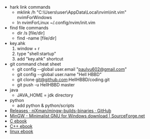 - hark link commands
  - mklink /h "C:\Users\user\AppData\Local\nvim\init.vim" nvimForWindows
  - ln nvimForLinux ~/.config/nvim/init.vim
- find file commands
  - dir /s [file/dir]
  - find -name [file/dir]
- key.ahk
  1. window + r
  2. type "shell:startup"
  3. add "key.ahk" shortcut
- git command cheat sheet
  - git config --global user.email "paulyu602@gmail.com"
  - git config --global user.name "Hell HBBD"
  - git clone git@github.com:HellHBBD/coding.git
  - git push -u HellHBBD master
- java
  - JAVA_HOME = jdk directory
- python
  - add python & python\/scripts
- [Releases · niXman/mingw-builds-binaries · GitHub](https://github.com/niXman/mingw-builds-binaries/releases)
- [MinGW - Minimalist GNU for Windows download | SourceForge.net](https://sourceforge.net/projects/mingw/)
- [C ebook](https://github.com/auspbro/ebook-c)
- [C++ ebook](https://github.com/auspbro/ebook-cpp)
- [linux ebook](https://github.com/auspbro/ebook-linux)
